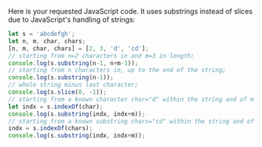 Here is your requested JavaScript code. It uses substrings instead of slices due to JavaScript's handling of strings:

```javascript
let s = 'abcdefgh';
let n, m, char, chars;
[n, m, char, chars] = [2, 3, 'd', 'cd'];
// starting from n=2 characters in and m=3 in length;
console.log(s.substring(n-1, n+m-1));
// starting from n characters in, up to the end of the string;
console.log(s.substring(n-1));
// whole string minus last character;
console.log(s.slice(0, -1));
// starting from a known character char="d" within the string and of m length;
let indx = s.indexOf(char);
console.log(s.substring(indx, indx+m));
// starting from a known substring chars="cd" within the string and of m length. 
indx = s.indexOf(chars);
console.log(s.substring(indx, indx+m));
```
